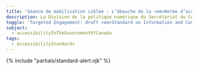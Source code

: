 ```yaml
---
title: 'Séance de mobilisation ciblée : L’ébauche de la <em>Norme d’accessibilité des technologies de l’information et des communications (<abbr>TIC</abbr>)</em>'
description: La Division de la politique numérique du Secrétariat du Conseil du Trésor souhaite obtenir des renseignements ciblés sur la première phase de la <em>Norme d’accessibilité des technologies de l’information et des communications (<abbr title='technologies de l’information et des communications'>TIC</abbr>)</em>. Ce site Web est l’endroit où vous pouvez fournir une rétroaction pour aider à rendre les <abbr title='technologies de l’information et des communications'>TIC</abbr> du gouvernement du Canada utilisables par tous.
toggle: 'Targeted Engagement: draft <em>Standard on Information and Communication Technology (<abbr>ICT</abbr>) Accessibility</em>'
subject:
  - accessibilityInTheGovernmentOfCanada
tags:
  - accessibilityStandards
---
```


{% include "partials/standard-alert.njk" %}
